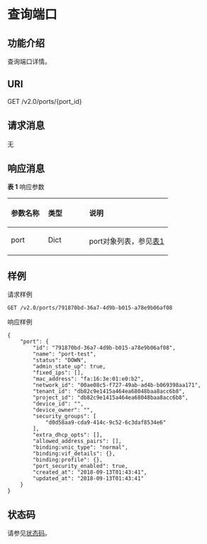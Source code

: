 # 查询端口<a name="ZH-CN_TOPIC_0062207807"></a>

## 功能介绍<a name="zh-cn_topic_0062207351_section48492792"></a>

查询端口详情。

## URI<a name="zh-cn_topic_0062207351_section33781949"></a>

GET /v2.0/ports/\{port\_id\}

## 请求消息<a name="zh-cn_topic_0062207351_section65197270"></a>

无

## 响应消息<a name="zh-cn_topic_0062207351_section49904522"></a>

**表 1**  响应参数

<a name="zh-cn_topic_0062207351_table21718662"></a>
<table><thead align="left"><tr id="zh-cn_topic_0062207351_row2001795"><th class="cellrowborder" valign="top" width="23.169999999999998%" id="mcps1.2.4.1.1"><p id="zh-cn_topic_0062207351_p27927672"><a name="zh-cn_topic_0062207351_p27927672"></a><a name="zh-cn_topic_0062207351_p27927672"></a>参数名称</p>
</th>
<th class="cellrowborder" valign="top" width="25.61%" id="mcps1.2.4.1.2"><p id="zh-cn_topic_0062207351_p47548937"><a name="zh-cn_topic_0062207351_p47548937"></a><a name="zh-cn_topic_0062207351_p47548937"></a>类型</p>
</th>
<th class="cellrowborder" valign="top" width="51.22%" id="mcps1.2.4.1.3"><p id="zh-cn_topic_0062207351_p46581538"><a name="zh-cn_topic_0062207351_p46581538"></a><a name="zh-cn_topic_0062207351_p46581538"></a>说明</p>
</th>
</tr>
</thead>
<tbody><tr id="zh-cn_topic_0062207351_row15008249"><td class="cellrowborder" valign="top" width="23.169999999999998%" headers="mcps1.2.4.1.1 "><p id="zh-cn_topic_0062207351_p7708685"><a name="zh-cn_topic_0062207351_p7708685"></a><a name="zh-cn_topic_0062207351_p7708685"></a>port</p>
</td>
<td class="cellrowborder" valign="top" width="25.61%" headers="mcps1.2.4.1.2 "><p id="zh-cn_topic_0062207351_p20423749"><a name="zh-cn_topic_0062207351_p20423749"></a><a name="zh-cn_topic_0062207351_p20423749"></a>Dict</p>
</td>
<td class="cellrowborder" valign="top" width="51.22%" headers="mcps1.2.4.1.3 "><p id="zh-cn_topic_0062207351_p50928963"><a name="zh-cn_topic_0062207351_p50928963"></a><a name="zh-cn_topic_0062207351_p50928963"></a>port对象列表，参见<a href="端口API简介-OpenStack.md#table15919752145624">表1</a></p>
</td>
</tr>
</tbody>
</table>

## 样例<a name="zh-cn_topic_0062207351_section46487516"></a>

请求样例

```
GET /v2.0/ports/791870bd-36a7-4d9b-b015-a78e9b06af08
```

响应样例

```
{
    "port": {
        "id": "791870bd-36a7-4d9b-b015-a78e9b06af08",
        "name": "port-test",
        "status": "DOWN",
        "admin_state_up": true,
        "fixed_ips": [],
        "mac_address": "fa:16:3e:01:e0:b2",
        "network_id": "00ae08c5-f727-49ab-ad4b-b069398aa171",
        "tenant_id": "db82c9e1415a464ea68048baa8acc6b8",
        "project_id": "db82c9e1415a464ea68048baa8acc6b8",
        "device_id": "",
        "device_owner": "",
        "security_groups": [
            "d0d58aa9-cda9-414c-9c52-6c3daf8534e6"
        ],
        "extra_dhcp_opts": [],
        "allowed_address_pairs": [],
        "binding:vnic_type": "normal",
        "binding:vif_details": {},
        "binding:profile": {},
        "port_security_enabled": true,
        "created_at": "2018-09-13T01:43:41",
        "updated_at": "2018-09-13T01:43:41"
    }
}
```

## 状态码<a name="section10470352390"></a>

请参见[状态码](状态码.md)。

